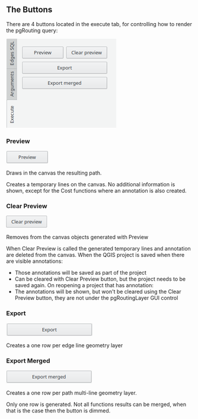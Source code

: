 ## The Buttons
There are 4 buttons located in the execute tab, for controlling how to render the pgRouting query:

![buttons](../img/tabs/execute/execute.png)


### Preview

![Preview](../img/buttons/execute/preview.png)

Draws in the canvas the resulting path.

Creates a temporary lines on the canvas. No additional information is shown, except for the Cost functions where an annotation is also created.


### Clear Preview

![Clear Preview](../img/buttons/execute/clearpreview.png)

Removes from the canvas objects generated with Preview

When Clear Preview is called the generated temporary lines and annotation are deleted from the canvas. When the QGIS project is saved when there are visible annotations:

- Those annotations will be saved as part of the project
- Can be cleared with Clear Preview button, but the project needs to be saved again. On reopening a project that has annotation:
- The annotations will be shown, but won't be cleared using the Clear Preview button, they are not under the pgRoutingLayer GUI control


### Export

![Export](../img/buttons/execute/export.png)

Creates a one row per edge line geometry layer

### Export Merged

![Export Merged](../img/buttons/execute/exportmergedON.png)

Creates a one row per path multi-line geometry layer.

Only one row is generated. Not all functions results can be merged, when that is the case then the button is dimmed.
